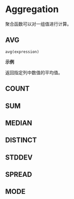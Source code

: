 # Aggregation

聚合函数可以对一组值进行计算。

## AVG
```
avg(expression)
```

**示例**  


返回指定列中数值的平均值。

## COUNT

## SUM

## MEDIAN

## DISTINCT

## STDDEV

## SPREAD

## MODE
